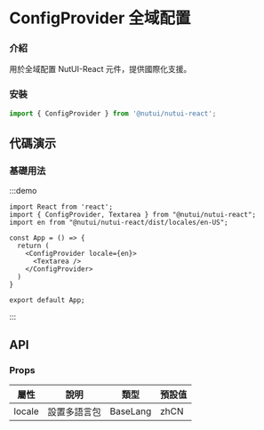 # ConfigProvider 全域配置

### 介紹

用於全域配置 NutUI-React 元件，提供國際化支援。

### 安裝

``` javascript
import { ConfigProvider } from '@nutui/nutui-react';
```

## 代碼演示

### 基礎用法

:::demo

```tsx
import React from 'react';
import { ConfigProvider, Textarea } from "@nutui/nutui-react";
import en from "@nutui/nutui-react/dist/locales/en-US";

const App = () => {
  return (
    <ConfigProvider locale={en}>
      <Textarea />
    </ConfigProvider>
  )
}

export default App;
```

:::

## API

### Props

| 屬性 | 說明 | 類型 | 預設值           |
|--------------|----------------------------|--------|-----------------|
| locale         | 設置多語言包                     | BaseLang | zhCN                |
